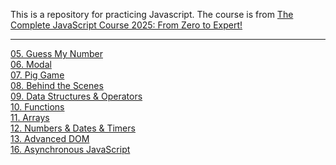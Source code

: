This is a repository for practicing Javascript. The course is from [The Complete JavaScript Course 2025: From Zero to Expert!](https://www.udemy.com/course/the-complete-javascript-course/?couponCode=KEEPLEARNING)

---

[05. Guess My Number](/05-Guess-My-Number/README.md) <br/>
[06. Modal](./06-Modal/README.md) <br/>
[07. Pig Game](./07-Pig-Game/README.md) <br/>
[08. Behind the Scenes](/08-Behind-the-Scenes/README.md) <br/>
[09. Data Structures & Operators](/09-Data-Structures-Operators/README.md) <br/>
[10. Functions](/10-Functions/README.md) <br/>
[11. Arrays](/11-Arrays-Bankist/README.md) <br/>
[12. Numbers & Dates & Timers](/12-Numbers-Dates-Timers-Bankist/README.md) <br/>
[13. Advanced DOM](/13-Advanced-DOM-Bankist/README.md) <br/>
[16. Asynchronous JavaScript](/16-Asynchronous/README.md) <br/>
